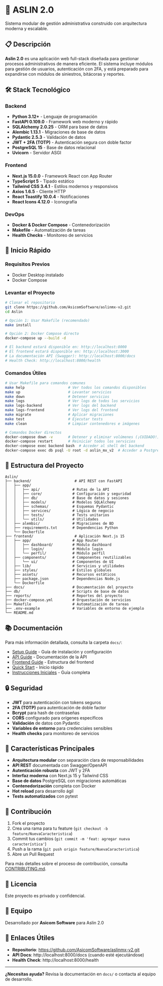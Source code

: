 # 🚀 ASLIN 2.0

Sistema modular de gestión administrativa construido con arquitectura moderna y escalable.

## 📋 Descripción

**Aslin 2.0** es una aplicación web full-stack diseñada para gestionar procesos administrativos de manera eficiente. El sistema incluye módulos para gestión de usuarios, autenticación con 2FA, y está preparado para expandirse con módulos de siniestros, bitácoras y reportes.

## 🛠️ Stack Tecnológico

### Backend
- **Python 3.12+** - Lenguaje de programación
- **FastAPI 0.109.0** - Framework web moderno y rápido
- **SQLAlchemy 2.0.25** - ORM para base de datos
- **Alembic 1.13.1** - Migraciones de base de datos
- **Pydantic 2.5.3** - Validación de datos
- **JWT + 2FA (TOTP)** - Autenticación segura con doble factor
- **PostgreSQL 15** - Base de datos relacional
- **Uvicorn** - Servidor ASGI

### Frontend
- **Next.js 15.0.0** - Framework React con App Router
- **TypeScript 5** - Tipado estático
- **Tailwind CSS 3.4.1** - Estilos modernos y responsivos
- **Axios 1.6.5** - Cliente HTTP
- **React Toastify 10.0.4** - Notificaciones
- **React Icons 4.12.0** - Iconografía

### DevOps
- **Docker & Docker Compose** - Contenedorización
- **Makefile** - Automatización de tareas
- **Health Checks** - Monitoreo de servicios

## 🚀 Inicio Rápido

### Requisitos Previos
- Docker Desktop instalado
- Docker Compose

### Levantar el Proyecto

```bash
# Clonar el repositorio
git clone https://github.com/AsicomSoftware/aslinmx-v2.git
cd Aslin

# Opción 1: Usar Makefile (recomendado)
make install

# Opción 2: Docker Compose directo
docker-compose up --build -d

# El backend estará disponible en: http://localhost:8000
# El frontend estará disponible en: http://localhost:3000
# La documentación API (Swagger): http://localhost:8000/docs
# Health Check: http://localhost:8000/health
```

### Comandos Útiles

```bash
# Usar Makefile para comandos comunes
make help                    # Ver todos los comandos disponibles
make up                      # Levantar servicios
make down                    # Detener servicios
make logs                    # Ver logs de todos los servicios
make logs-backend            # Ver logs del backend
make logs-frontend           # Ver logs del frontend
make migrate                 # Aplicar migraciones
make test                    # Ejecutar tests
make clean                   # Limpiar contenedores e imágenes

# Comandos Docker directos
docker-compose down -v       # Detener y eliminar volúmenes (¡CUIDADO!)
docker-compose restart       # Reiniciar todos los servicios
docker-compose exec backend bash  # Acceder al shell del backend
docker-compose exec db psql -U root -d aslin_mx_v2  # Acceder a PostgreSQL
```

## 📁 Estructura del Proyecto

```
Aslin/
├── backend/                    # API REST con FastAPI
│   ├── app/
│   │   ├── api/               # Rutas de la API
│   │   ├── core/              # Configuración y seguridad
│   │   ├── db/                # Base de datos y sesiones
│   │   ├── models/            # Modelos SQLAlchemy
│   │   ├── schemas/           # Esquemas Pydantic
│   │   ├── services/          # Lógica de negocio
│   │   ├── tests/             # Tests unitarios
│   │   └── utils/             # Utilidades
│   ├── alembic/               # Migraciones de BD
│   ├── requirements.txt       # Dependencias Python
│   └── Dockerfile
├── frontend/                   # Aplicación Next.js 15
│   ├── app/                   # App Router
│   │   ├── dashboard/         # Módulo dashboard
│   │   ├── login/             # Módulo login
│   │   └── perfil/            # Módulo perfil
│   ├── components/            # Componentes reutilizables
│   │   └── ui/                # Componentes de UI
│   ├── lib/                   # Servicios y utilidades
│   ├── styles/                # Estilos globales
│   ├── assets/                # Recursos estáticos
│   ├── package.json           # Dependencias Node.js
│   └── Dockerfile
├── docs/                      # Documentación del proyecto
├── db/                        # Scripts de base de datos
├── reports/                   # Reportes del proyecto
├── docker-compose.yml         # Orquestación de servicios
├── Makefile                   # Automatización de tareas
├── .env-example               # Variables de entorno de ejemplo
└── README.md
```

## 📚 Documentación

Para más información detallada, consulta la carpeta `docs/`:

- [Setup Guide](./docs/SETUP.md) - Guía de instalación y configuración
- [API Guide](./docs/API_GUIDE.md) - Documentación de la API
- [Frontend Guide](./docs/FRONT_GUIDE.md) - Estructura del frontend
- [Quick Start](./docs/QUICK_START.md) - Inicio rápido
- [Instrucciones Iniciales](./docs/INSTRUCCIONES_INICIALES.md) - Guía completa

## 🔒 Seguridad

- **JWT** para autenticación con tokens seguros
- **2FA (TOTP)** para autenticación de doble factor
- **Bcrypt** para hash de contraseñas
- **CORS** configurado para orígenes específicos
- **Validación** de datos con Pydantic
- **Variables de entorno** para credenciales sensibles
- **Health checks** para monitoreo de servicios

## 🚀 Características Principales

- **Arquitectura modular** con separación clara de responsabilidades
- **API REST** documentada con Swagger/OpenAPI
- **Autenticación robusta** con JWT y 2FA
- **Interfaz moderna** con Next.js 15 y Tailwind CSS
- **Base de datos** PostgreSQL con migraciones automáticas
- **Contenedorización** completa con Docker
- **Hot reload** para desarrollo ágil
- **Tests automatizados** con pytest

## 🤝 Contribución

1. Fork el proyecto
2. Crea una rama para tu feature (`git checkout -b feature/NuevaCaracteristica`)
3. Commit tus cambios (`git commit -m 'feat: agregar nueva característica'`)
4. Push a la rama (`git push origin feature/NuevaCaracteristica`)
5. Abre un Pull Request

Para más detalles sobre el proceso de contribución, consulta [CONTRIBUTING.md](./CONTRIBUTING.md).

## 📄 Licencia

Este proyecto es privado y confidencial.

## 👥 Equipo

Desarrollado por **Asicom Software** para Aslin 2.0

## 🔗 Enlaces Útiles

- **Repositorio**: https://github.com/AsicomSoftware/aslinmx-v2.git
- **API Docs**: http://localhost:8000/docs (cuando esté ejecutándose)
- **Health Check**: http://localhost:8000/health

---

**¿Necesitas ayuda?** Revisa la documentación en `docs/` o contacta al equipo de desarrollo.

